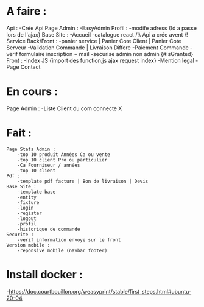 # A faire :
Api :
    -Crée Api
Page Admin :
    -EasyAdmin
Profil :
    -modife adress {Id a passe lors de l'ajax}
Base Site : 
    -Accueil
    -catalogue react /!\ Api a crée avent /!\
Service Back/Front :
    -panier service | Panier Cote Client | Panier Cote Serveur
    -Validation Commande | Livraison Differe 
    -Paiement Commande
    -verif formulaire inscription + mail
    -securise admin non admin {#IsGranted}
Front :
    -Index JS {import des function,js ajax request index}
    -Mention legal
    -Page Contact


# En cours :
   Page Admin :
        -Liste Client du com connecte X

# Fait :
    Page Stats Admin :
        -top 10 produit Années Ca ou vente 
        -top 10 client Pro ou particulier 
        -Ca Fourniseur / années 
        -top 10 client 
    Pdf :
        -template pdf facture | Bon de livraison | Devis
    Base Site :
        -template base
        -entity
        -fixture
        -login
        -register
        -logout
        -profil
        -historique de commande
    Securite :
        -verif information envoye sur le front
    Version mobile :
        -reponsive mobile (navbar footer)

# Install docker :
-https://doc.courtbouillon.org/weasyprint/stable/first_steps.html#ubuntu-20-04